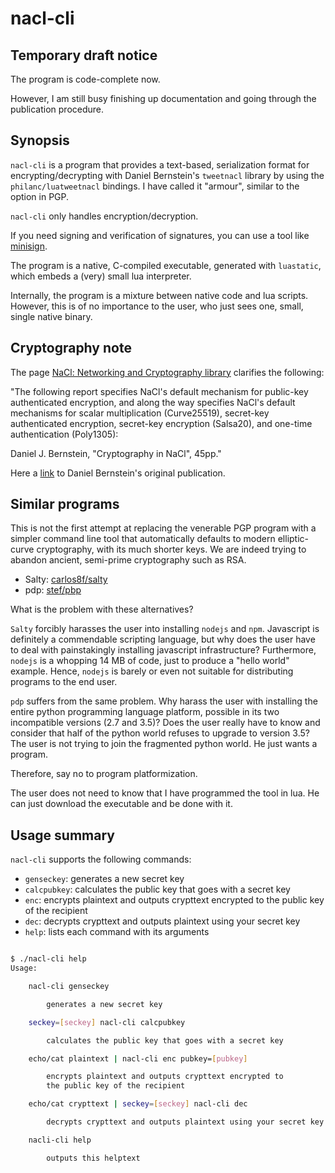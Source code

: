 # nacl-cli

## Temporary draft notice

The program is code-complete now.

However, I am still busy finishing up documentation and going through the publication procedure.

## Synopsis

`nacl-cli` is a program that provides a text-based, serialization format for encrypting/decrypting with Daniel Bernstein's `tweetnacl` library by using the `philanc/luatweetnacl` bindings. I have called it "armour", similar to the option in PGP.

`nacl-cli` only handles encryption/decryption.

If you need signing and verification of signatures, you can use a tool like [minisign](https://github.com/jedisct1/minisign).

The program is a native, C-compiled executable, generated with `luastatic`, which embeds a (very) small lua interpreter.

Internally, the program is a mixture between native code and lua scripts. However, this is of no importance to the user, who just sees one, small, single native binary.

## Cryptography note

The page [NaCl: Networking and Cryptography library](https://nacl.cr.yp.to/valid.html) clarifies the following:

"The following report specifies NaCl's default mechanism for public-key authenticated encryption, and along the way specifies NaCl's default mechanisms for scalar multiplication (Curve25519), secret-key authenticated encryption, secret-key encryption (Salsa20), and one-time authentication (Poly1305): 

Daniel J. Bernstein, "Cryptography in NaCl", 45pp."

Here a [link](https://cr.yp.to/highspeed/naclcrypto-20090310.pdf) to Daniel Bernstein's original publication.


## Similar programs

This is not the first attempt at replacing the venerable PGP program with a simpler command line tool that automatically defaults to modern elliptic-curve cryptography, with its much shorter keys. We are indeed trying to abandon ancient, semi-prime cryptography such as RSA.

* Salty: [carlos8f/salty](https://github.com/carlos8f/salty)
* pdp: [stef/pbp](https://github.com/stef/pbp)
 
What is the problem with these alternatives?

`Salty` forcibly harasses the user into installing `nodejs` and `npm`. Javascript is definitely a commendable scripting language, but why does the user have to deal with painstakingly installing javascript infrastructure? Furthermore, `nodejs` is a whopping 14 MB of code, just to produce a "hello world" example. Hence, `nodejs` is barely or even not suitable for distributing programs to the end user.

`pdp` suffers from the same problem. Why harass the user with installing the entire python programming language platform, possible in its two incompatible versions (2.7 and 3.5)? Does the user really have to know and consider that half of the python world refuses to upgrade to version 3.5? The user is not trying to join the fragmented python world. He just wants a program.

Therefore, say no to program platformization.

The user does not need to know that I have programmed the tool in lua. He can just download the executable and be done with it.


## Usage summary

`nacl-cli` supports the following commands:

* `genseckey`: generates a new secret key
* `calcpubkey`: calculates the public key that goes with a secret key
* `enc`: encrypts plaintext and outputs crypttext encrypted to the public key of the recipient
* `dec`: decrypts crypttext and outputs plaintext using your secret key
* `help`: lists each command with its arguments

```bash

$ ./nacl-cli help
Usage:

    nacl-cli genseckey

        generates a new secret key

    seckey=[seckey] nacl-cli calcpubkey

        calculates the public key that goes with a secret key

    echo/cat plaintext | nacl-cli enc pubkey=[pubkey]

        encrypts plaintext and outputs crypttext encrypted to
        the public key of the recipient

    echo/cat crypttext | seckey=[seckey] nacl-cli dec

        decrypts crypttext and outputs plaintext using your secret key

    nacli-cli help

        outputs this helptext
```



